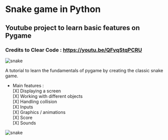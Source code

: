 # Snake game in Python

## Youtube project to learn basic features on Pygame

### Credits to Clear Code : https://youtu.be/QFvqStqPCRU

![snake](https://user-images.githubusercontent.com/88025507/182898134-4a6f6028-d3bb-4396-96d2-67d80080ec85.jpg)

A tutorial to learn the fundamentals of pygame by creating the classic snake game. 

 - Main features : <br>
    [X] Displaying a screen <br>
    [X] Working with different objects <br>
    [X] Handling collision <br>
    [X] Inputs <br>
    [X] Graphics / animations <br>
    [X] Score <br>
    [X] Sounds 
 
![snake](https://user-images.githubusercontent.com/88025507/182902612-62dc2733-dfc9-489f-98f3-9979c87d9006.png)
 
 

